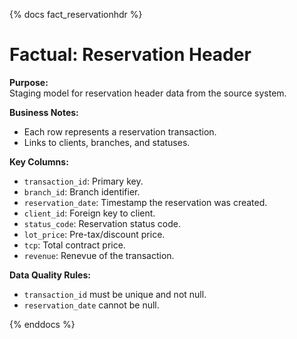 {% docs fact_reservationhdr %}

# Factual: Reservation Header

**Purpose:**  
Staging model for reservation header data from the source system.

**Business Notes:**  
- Each row represents a reservation transaction.
- Links to clients, branches, and statuses.

**Key Columns:**  
- `transaction_id`: Primary key.
- `branch_id`: Branch identifier.
- `reservation_date`: Timestamp the reservation was created.
- `client_id`: Foreign key to client.
- `status_code`: Reservation status code.
- `lot_price`: Pre-tax/discount price.
- `tcp`: Total contract price.
- `revenue`: Renevue of the transaction.

**Data Quality Rules:**  
- `transaction_id` must be unique and not null.
- `reservation_date` cannot be null.

{% enddocs %}
